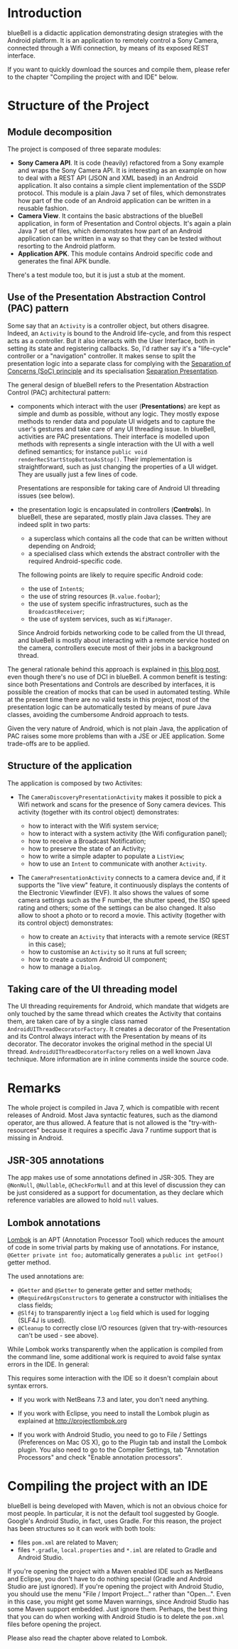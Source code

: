 # Introduction

blueBell is a didactic application demonstrating design strategies with the Android platform. It is an application to
remotely control a Sony Camera, connected through a Wifi connection, by means of its exposed REST interface.

If you want to quickly download the sources and compile them, please refer to the chapter "Compiling the project with
and IDE" below.


# Structure of the Project

## Module decomposition

The project is composed of three separate modules:

* **Sony Camera API**. It is code (heavily) refactored from a Sony example and wraps the Sony Camera API. It is interesting
  as an example on how to deal with a REST API (JSON and XML based) in an Android application. It also contains a simple
  client implementation of the SSDP protocol. This module is a plain Java 7 set of files, which demonstrates how part of
  the code of an Android application can be written in a reusable fashion.
* **Camera View**. It contains the basic abstractions of the blueBell application, in form of Presentation and Control 
  objects. It's again a plain Java 7 set of files, which demonstrates how part of an Android application can be written
  in a way so that they can be tested without resorting to the Android platform.
* **Application APK**. This module contains Android specific code and generates the final APK bundle.

There's a test module too, but it is just a stub at the moment.

## Use of the Presentation Abstraction Control (PAC) pattern

Some say that an ``Activity`` is a controller object, but others disagree. Indeed, an ``Activity`` is bound to the
Android life-cycle, and from this respect acts as a controller. But it also interacts with the User Interface, both in
setting its state and registering callbacks. So, I'd rather say it's a "life-cycle" controller or a "navigation" 
controller. It makes sense to split the presentation logic into a separate class for complying with the 
[Separation of Concerns (SoC) principle](http://en.wikipedia.org/wiki/Separation_of_concerns) and its specialisation
[Separation Presentation](http://martinfowler.com/eaaDev/SeparatedPresentation.html).

The general design of blueBell refers to the Presentation Abstraction Control (PAC) architectural pattern:

  * components which interact with the user (**Presentations**) are kept as simple and dumb as possible, without any
    logic. They mostly expose methods to render data and populate UI widgets and to capture the user's gestures and
    take care of any UI threading issue. In blueBell, activities are PAC presentations. Their interface is modelled
    upon methods with represents a single interaction with the UI with a well defined semantics; for instance 
    ``public void renderRecStartStopButtonAsStop()``. Their implementation is straightforward, such as just changing
    the properties of a UI widget. They are usually just a few lines of code.

    Presentations are responsible for taking care of Android UI threading issues (see below).
   
  * the presentation logic is encapsulated in controllers (**Controls**). In blueBell, these are separated, mostly plain
    Java classes. They are indeed split in two parts:
      * a superclass which contains all the code that can be written without depending on Android;
      * a specialised class which extends the abstract controller with the required Android-specific code.

    The following points are likely to require specific Android code:
      * the use of ``Intent``s;
      * the use of string resources (``R.value.foobar``);
      * the use of system specific infrastructures, such as the ``BroadcastReceiver``;
      * the use of system services, such as ``WifiManager``.

    Since Android forbids networking code to be called from the UI thread, and blueBell is mostly about interacting with
    a remote service hosted on the camera, controllers execute most of their jobs in a background thread.

The general rationale behind this approach is explained in [this blog post](http://tidalwave.it/fabrizio/blog/beyond-mvc-pac-presentation-model-dci/),
even though there's no use of DCI in blueBell. A common benefit is testing: since both Presentations and Controls are 
described by interfaces, it is possible the creation of mocks that can be used in automated testing. While at the present 
time there are no valid tests in this project, most of the presentation logic can be automatically tested by means of 
pure Java classes, avoiding the cumbersome Android approach to tests.

Given the very nature of Android, which is not plain Java, the application of PAC raises some more problems than with
a JSE or JEE application. Some trade-offs are to be applied.


## Structure of the application

The application is composed by two Activites:

* The ``CameraDiscoveryPresentationActivity`` makes it possible to pick a Wifi network and scans for the presence of Sony
  camera devices. 
  This activity (together with its control object) demonstrates:
    * how to interact with the Wifi system service;
    * how to interact with a system activity (the Wifi configuration panel);
    * how to receive a Broadcast Notification;
    * how to preserve the state of an Activity;
    * how to write a simple adapter to populate a ``ListView``;
    * how to use an ``Intent`` to communicate with another ``Activity``.

* The ``CameraPresentationActivity`` connects to a camera device and, if it supports the "live view" feature, it 
  continuously displays the contents of the Electronic Viewfinder (EVF). It also shows the values of some camera 
  settings such as the F number, the shutter speed, the ISO speed rating and others; some of the settings can be also
  changed. It also allow to shoot a photo or to record a movie. 
  This activity (together with its control object) demonstrates:
    * how to create an ``Activity`` that interacts with a remote service (REST in this case);
    * how to customise an ``Activity`` so it runs at full screen;
    * how to create a custom Android UI component;
    * how to manage a ``Dialog``.

## Taking care of the UI threading model

The UI threading requirements for Android, which mandate that widgets are only touched by the same thread which creates
the Activity that contains them, are taken care of by a single class named ``AndroidUIThreadDecoratorFactory``. It 
creates a decorator of the Presentation and its Control always interact with the Presentation by means of its decorator.
The decorator invokes the original method in the special UI thread. ``AndroidUIThreadDecoratorFactory`` relies on a
well known Java technique. More information are in inline comments inside the source code.

# Remarks

The whole project is compiled in Java 7, which is compatible with recent releases of Android. Most Java syntactic 
features, such as the diamond operator, are thus allowed. A feature that is not allowed is the "try-with-resources"
because it requires a specific Java 7 runtime support that is missing in Android.

## JSR-305 annotations

The app makes use of some annotations defined in JSR-305. They are ``@NonNull``, ``@Nullable``, ``@CheckForNull`` and
at this level of discussion they can be just considered as a support for documentation, as they declare which reference
variables are allowed to hold ``null`` values.

## Lombok annotations

[Lombok](http://projectlombok.org) is an APT (Annotation Processor Tool) which reduces the amount of code in some 
trivial parts by making use of annotations. For instance, ``@Getter private int foo;`` automatically generates a 
``public int getFoo()`` getter method.

The used annotations are:

* ``@Getter`` and ``@Setter`` to generate getter and setter methods;
* ``@RequiredArgsConstructors`` to generate a constructor with initialises the class fields;
* ``@Slf4j`` to transparently inject a ``log`` field which is used for logging (SLF4J is used).
* ``@Cleanup`` to correctly close I/O resources (given that try-with-resources can't be used - see above).

While Lombok works transparently when the application is compiled from the command line, some additional work is
required to avoid false syntax errors in the IDE. In general:

This requires some interaction with the IDE so it doesn't complain about syntax errors.

* If you work with NetBeans 7.3 and later, you don't need anything.

* If you work with Eclipse, you need to install the Lombok plugin as explained at http://projectlombok.org

* If you work with Android Studio, you need to go to File / Settings (Preferences on Mac OS X), go to the Plugin tab and
  install the Lombok plugin. You also need to go to the Compiler Settings, tab "Annotation Processors" and check
  "Enable annotation processors".


# Compiling the project with an IDE

blueBell is being developed with Maven, which is not an obvious choice for most people. In particular, it is not the 
default tool suggested by Google. Google's Android Studio, in fact, uses Gradle. For this reason, the project has been
structures so it can work with both tools:

 * files ``pom.xml`` are related to Maven;
 * files ``*.gradle``, ``local.properties`` and ``*.iml`` are related to Gradle and Android Studio.

If you're opening the project with a Maven enabled IDE such as NetBeans and Eclipse, you don't have to do nothing
special (Gradle and Android Studio are just ignored). If you're opening the project with Android Studio, you should use
the menu "File / Import Project..." rather than "Open...". Even in this case, you might get some Maven warnings, since
Android Studio has some Maven support embedded. Just ignore them. Perhaps, the best thing that you can do when working
with Android Studio is to delete the ``pom.xml`` files before opening the project.

Please also read the chapter above related to Lombok.